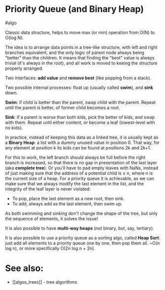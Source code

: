 # Priority Queue (and Binary Heap)
#algo

Classic data structure, helps to move max (or min) operation from O(N) to O(log N).

The idea is to arrange data points in a tree-like structure, with left and right branches equivalent, and the only logic of parent node always being "better" than the children. It means that finding the "best" value is always trivial (it's always in the root), and all work is moved to keeing the structure properly arranged.

Two interfaces: **add value** and **remove best** (like popping from a stack).

Two possible internal processes: float up (usually called **swim**), and **sink** down.

**Swim**: if child is better than the parent, swap child with the parent. Repeat until the parent is better, of former child becomes a root.

**Sink**: if a parent is worse than both kids, pick the better of kids, and swap with them. Repeat until either content, or become a leaf (lowest-level with no kids).

In practice, instead of keeping this data as a linked tree, it is usually kept as a **Binary Heap**: a list with a dummy unused value in position 0. That way, for any element at position k its kids can be found at positions 2k and 2k+1.

For this to work, the left branch should always be full before the right branch is increased, so that there is no gap in presentation of the last layer (aka **complete tree**). Or you'll have to pad empty leaves with NaNs, instead of just making sure that the address of a potential child is ≤ n, where n is the current size of a heap. For a priority queue it is achievable, as we can make sure that we always modify the last element in the list, and the integrity of the leaf layer is never violated:

* To pop, place the last element as a new root, then sink.
* To add, always add as the last element, then swim up.

As both swimming and sinking don't change the shape of the tree, but only the sequence of elements, it solves the issue!

It is also possible to have **multi-way heaps** (not binary, but, say, tertiary).

It is also possible to use a priority queue as a sorting algo, called **Heap Sort**: just add all elements to a priority queue one by one, then pop them all. ~O(n log n), or more specifically O(2n log n + 2n).

# See also:
* [[algos_trees]] - tree algorithms
